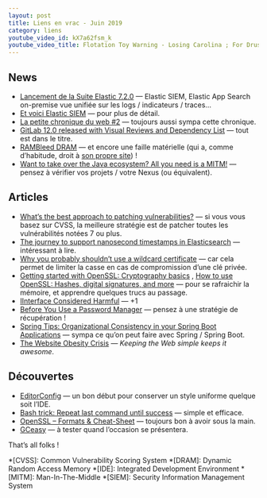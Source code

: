```yaml
---
layout: post
title: Liens en vrac - Juin 2019
category: liens
youtube_video_id: kX7a62fsm_k
youtube_video_title: Flotation Toy Warning - Losing Carolina ; For Drusky
---
```


## News

- [Lancement de la Suite Elastic 7.2.0](https://www.elastic.co/fr/blog/elastic-stack-7-2-0-released)
  — Elastic SIEM, Elastic App Search on-premise vue unifiée sur les logs / indicateurs / traces…
- [Et voici Elastic SIEM](https://www.elastic.co/fr/blog/introducing-elastic-siem)
  — pour plus de détail.
- [La petite chronique du web #2](https://blog.zenika.com/2019/06/24/la-petite-chronique-du-web-2/)
  — toujours aussi sympa cette chronique.
- [GitLab 12.0 released with Visual Reviews and Dependency List](https://wiki.aca.fr/display/EXPLOIT/GitLab+12.0+released+with+Visual+Reviews+and+Dependency+List)
  — tout est dans le titre.
- [RAMBleed DRAM](https://www.ovh.com/blog/rambleed-dram/)
  — et encore une faille matérielle (qui a, comme d’habitude, droit à [son propre site](https://rambleed.com/)) !
- [Want to take over the Java ecosystem? All you need is a MITM!](https://medium.com/bugbountywriteup/want-to-take-over-the-java-ecosystem-all-you-need-is-a-mitm-1fc329d898fb)
  — pensez à vérifier vos projets / votre Nexus (ou équivalent).

## Articles

- [What’s the best approach to patching vulnerabilities?](https://nakedsecurity.sophos.com/2019/06/07/whats-the-best-approach-to-patching-vulnerabilities/)
  — si vous vous basez sur CVSS, la meilleure stratégie est de patcher toutes les vulnérabilités notées 7 ou plus.
- [The journey to support nanosecond timestamps in Elasticsearch](https://www.elastic.co/fr/blog/journey-support-nanosecond-timestamps-elasticsearch)
  — intéressant à lire.
- [Why you probably shouldn’t use a wildcard certificate](https://gist.github.com/joepie91/7e5cad8c0726fd6a5e90360a754fc568)
  — car cela permet de limiter la casse en cas de compromission d’une clé privée.
- [Getting started with OpenSSL: Cryptography basics](https://opensource.com/article/19/6/cryptography-basics-openssl-part-1)
  ,
  [How to use OpenSSL: Hashes, digital signatures, and more](https://opensource.com/article/19/6/cryptography-basics-openssl-part-2)
  — pour se rafraichir la mémoire, et apprendre quelques trucs au passage.
- [IInterface Considered Harmful](https://developer.okta.com/blog/2019/06/25/iinterface-considered-harmful)
  — +1
- [Before You Use a Password Manager](https://medium.com/@stuartschechter/before-you-use-a-password-manager-9f5949ccf168)
  — pensez à une stratégie de récupération !
- [Spring Tips: Organizational Consistency in your Spring Boot Applications](https://spring.io/blog/2019/06/05/spring-tips-organizational-consistency-in-your-spring-boot-applications)
  — sympa ce qu’on peut faire avec Spring / Spring Boot.
- [The Website Obesity Crisis](https://idlewords.com/talks/website_obesity.htm)
  — _Keeping the Web simple keeps it awesome_.

## Découvertes

* [EditorConfig](https://editorconfig.org/)
  — un bon début pour conserver un style uniforme quelque soit l’IDE.
* [Bash trick: Repeat last command until success](https://medium.com/@marko.luksa/bash-trick-repeat-last-command-until-success-750a61c43c8a)
  — simple et efficace.
* [OpenSSL – Formats & Cheat-Sheet](https://net-security.fr/security/openssl-formats-cheat-sheet/)
  — toujours bon à avoir sous la main.
* [GCeasy](https://gceasy.io/)
  — à tester quand l’occasion se présentera.

That’s all folks !

*[CVSS]: Common Vulnerability Scoring System
*[DRAM]: Dynamic Random Access Memory
*[IDE]: Integrated Development Environment
*[MITM]: Man-In-The-Middle
*[SIEM]: Security Information Management System 
